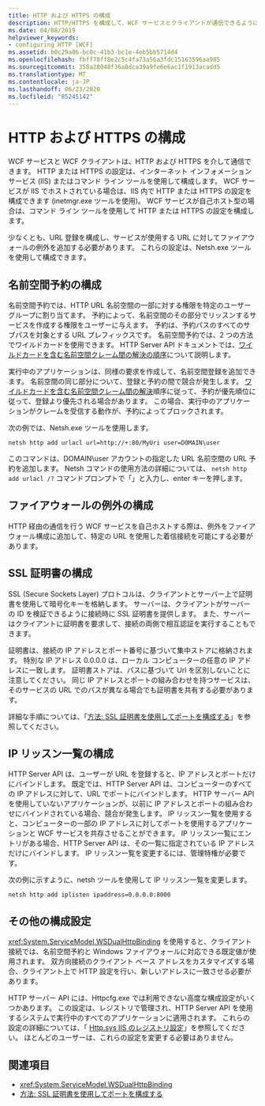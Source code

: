 ```yaml
---
title: HTTP および HTTPS の構成
description: HTTP/HTTPS を構成して、WCF サービスとクライアントが通信できるようにする方法について説明します。 Netsh.exe を使用して、URL 登録とファイアウォールの例外を構成します。
ms.date: 04/08/2019
helpviewer_keywords:
- configuring HTTP [WCF]
ms.assetid: b0c29a86-bc0c-41b3-bc1e-4eb5bb5714d4
ms.openlocfilehash: fbff78ff8e2c5c4fa73a56a3fdc15163596aa985
ms.sourcegitcommit: 358a28048f36a8dca39a9fe6e6ac1f1913acadd5
ms.translationtype: MT
ms.contentlocale: ja-JP
ms.lasthandoff: 06/23/2020
ms.locfileid: "85245142"
---
```

# <a name="configuring-http-and-https"></a>HTTP および HTTPS の構成

WCF サービスと WCF クライアントは、HTTP および HTTPS を介して通信できます。 HTTP または HTTPS の設定は、インターネット インフォメーション サービス (IIS) またはコマンド ライン ツールを使用して構成します。 WCF サービスが IIS でホストされている場合は、IIS 内で HTTP または HTTPS の設定を構成できます (inetmgr.exe ツールを使用)。 WCF サービスが自己ホスト型の場合は、コマンド ライン ツールを使用して HTTP または HTTPS の設定を構成します。

少なくとも、URL 登録を構成し、サービスが使用する URL に対してファイアウォールの例外を追加する必要があります。 これらの設定は、Netsh.exe ツールを使用して構成できます。

## <a name="configuring-namespace-reservations"></a>名前空間予約の構成

名前空間予約では、HTTP URL 名前空間の一部に対する権限を特定のユーザー グループに割り当てます。 予約によって、名前空間のその部分でリッスンするサービスを作成する権限をユーザーに与えます。 予約は、予約パスのすべてのサブパスを対象とする URL プレフィックスです。 名前空間予約では、2 つの方法でワイルドカードを使用できます。 HTTP Server API ドキュメントでは、[ワイルドカードを含む名前空間クレーム間の解決の順序](/windows/desktop/Http/routing-incoming-requests)について説明します。

実行中のアプリケーションは、同様の要求を作成して、名前空間登録を追加できます。 名前空間の同じ部分について、登録と予約の間で競合が発生します。 [ワイルドカードを含む名前空間クレーム間の解決](/windows/desktop/Http/routing-incoming-requests)順序に従って、予約が優先順位に従って、登録より優先される場合があります。 この場合、実行中のアプリケーションがクレームを受信する動作が、予約によってブロックされます。

次の例では、Netsh.exe ツールを使用します。

```console
netsh http add urlacl url=http://+:80/MyUri user=DOMAIN\user
```

このコマンドは、DOMAIN\user アカウントの指定した URL 名前空間の URL 予約を追加します。 Netsh コマンドの使用方法の詳細については、 `netsh http add urlacl /?` コマンドプロンプトで「」と入力し、enter キーを押します。

## <a name="configuring-a-firewall-exception"></a>ファイアウォールの例外の構成

HTTP 経由の通信を行う WCF サービスを自己ホストする際は、例外をファイアウォール構成に追加して、特定の URL を使用した着信接続を可能にする必要があります。

## <a name="configuring-ssl-certificates"></a>SSL 証明書の構成

SSL (Secure Sockets Layer) プロトコルは、クライアントとサーバー上で証明書を使用して暗号化キーを格納します。 サーバーは、クライアントがサーバーの ID を検証できるように接続時に SSL 証明書を提供します。 また、サーバーはクライアントに証明書を要求して、接続の両側で相互認証を実行することもできます。

証明書は、接続の IP アドレスとポート番号に基づいて集中ストアに格納されます。 特別な IP アドレス 0.0.0.0 は、ローカル コンピューターの任意の IP アドレスに一致します。 証明書ストアは、パスに基づいて Url を区別しないことに注意してください。 同じ IP アドレスとポートの組み合わせを持つサービスは、そのサービスの URL でのパスが異なる場合でも証明書を共有する必要があります。

詳細な手順については、「[方法: SSL 証明書を使用してポートを構成する](how-to-configure-a-port-with-an-ssl-certificate.md)」を参照してください。

## <a name="configuring-the-ip-listen-list"></a>IP リッスン一覧の構成

HTTP Server API は、ユーザーが URL を登録すると、IP アドレスとポートだけにバインドします。 既定では、HTTP Server API は、コンピューターのすべての IP アドレスに対して、URL でポートにバインドします。 HTTP サーバー API を使用していないアプリケーションが、以前に IP アドレスとポートの組み合わせにバインドされている場合、競合が発生します。 IP リッスン一覧を使用すると、コンピューターの一部の IP アドレスに対してポートを使用するアプリケーションと WCF サービスを共存させることができます。 IP リッスン一覧にエントリがある場合、HTTP Server API は、その一覧に指定されている IP アドレスだけにバインドします。 IP リッスン一覧を変更するには、管理特権が必要です。

次の例に示すように、netsh ツールを使用して IP リッスン一覧を変更します。

```console
netsh http add iplisten ipaddress=0.0.0.0:8000
```

## <a name="other-configuration-settings"></a>その他の構成設定

<xref:System.ServiceModel.WSDualHttpBinding> を使用すると、クライアント接続では、名前空間予約と Windows ファイアウォールに対応できる既定値が使用されます。 双方向接続のクライアント ベース アドレスをカスタマイズする場合、クライアント上で HTTP 設定を行い、新しいアドレスに一致させる必要があります。

HTTP サーバー API には、Httpcfg.exe では利用できない高度な構成設定がいくつかあります。 この設定は、レジストリで管理され、HTTP Server API を使用するシステムで実行中のすべてのアプリケーションに適用されます。 これらの設定の詳細については、「 [Http.sys IIS のレジストリ設定](https://support.microsoft.com/help/820129/http-sys-registry-settings-for-windows)」を参照してください。 ほとんどのユーザーは、これらの設定を変更する必要はありません。

## <a name="see-also"></a>関連項目

- <xref:System.ServiceModel.WSDualHttpBinding>
- [方法: SSL 証明書を使用してポートを構成する](how-to-configure-a-port-with-an-ssl-certificate.md)
